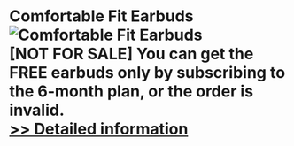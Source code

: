 # Comfortable Fit Earbuds<br />![Comfortable Fit Earbuds](https://mycommerce.akamaized.net/api/pimages/P300964096/BIG/300964096.JPG)<br />[NOT FOR SALE] You can get the FREE earbuds only by subscribing to the 6-month plan, or the order is invalid.<br />[>> Detailed information](https://secure.shareit.com/shareit/product.html?productid=300964096&affiliateid=200057808)